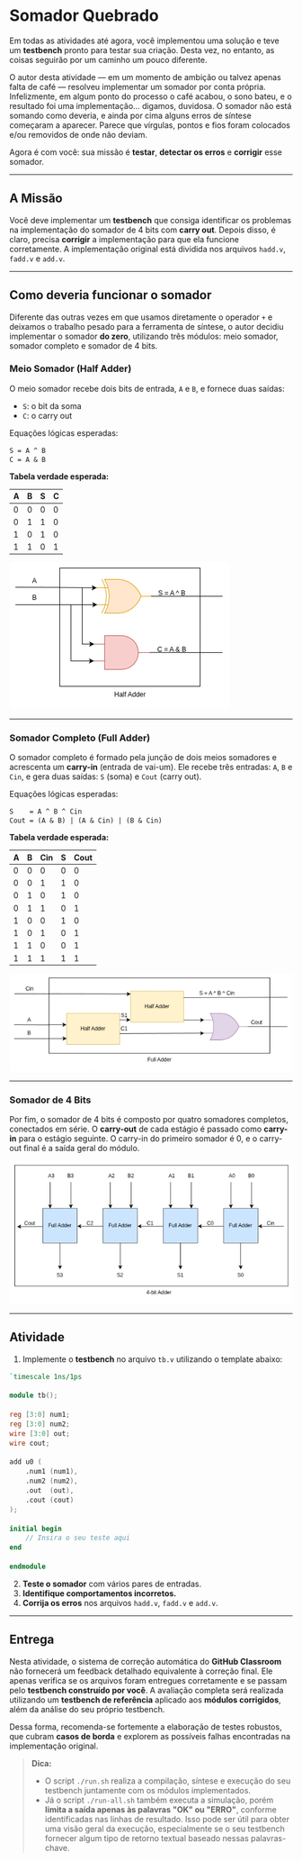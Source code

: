 # Somador Quebrado

Em todas as atividades até agora, você implementou uma solução e teve um **testbench** pronto para testar sua criação. Desta vez, no entanto, as coisas seguirão por um caminho um pouco diferente.

O autor desta atividade — em um momento de ambição ou talvez apenas falta de café — resolveu implementar um somador por conta própria. Infelizmente, em algum ponto do processo o café acabou, o sono bateu, e o resultado foi uma implementação... digamos, duvidosa. O somador não está somando como deveria, e ainda por cima alguns erros de síntese começaram a aparecer. Parece que vírgulas, pontos e fios foram colocados e/ou removidos de onde não deviam.

Agora é com você: sua missão é **testar**, **detectar os erros** e **corrigir** esse somador.

---

## A Missão

Você deve implementar um **testbench** que consiga identificar os problemas na implementação do somador de 4 bits com **carry out**. Depois disso, é claro, precisa **corrigir** a implementação para que ela funcione corretamente. A implementação original está dividida nos arquivos `hadd.v`, `fadd.v` e `add.v`.

---

## Como deveria funcionar o somador

Diferente das outras vezes em que usamos diretamente o operador `+` e deixamos o trabalho pesado para a ferramenta de síntese, o autor decidiu implementar o somador **do zero**, utilizando três módulos: meio somador, somador completo e somador de 4 bits.

### Meio Somador (Half Adder)

O meio somador recebe dois bits de entrada, `A` e `B`, e fornece duas saídas:

* `S`: o bit da soma
* `C`: o carry out

Equações lógicas esperadas:

```
S = A ^ B
C = A & B
```

**Tabela verdade esperada:**

| A | B | S | C |
| - | - | - | - |
| 0 | 0 | 0 | 0 |
| 0 | 1 | 1 | 0 |
| 1 | 0 | 1 | 0 |
| 1 | 1 | 0 | 1 |

![Meio somador](imgs/hadd.png)

---

### Somador Completo (Full Adder)

O somador completo é formado pela junção de dois meios somadores e acrescenta um **carry-in** (entrada de vai-um). Ele recebe três entradas: `A`, `B` e `Cin`, e gera duas saídas: `S` (soma) e `Cout` (carry out).

Equações lógicas esperadas:

```
S    = A ^ B ^ Cin
Cout = (A & B) | (A & Cin) | (B & Cin)
```

**Tabela verdade esperada:**

| A | B | Cin | S | Cout |
| - | - | --- | - | ---- |
| 0 | 0 | 0   | 0 | 0    |
| 0 | 0 | 1   | 1 | 0    |
| 0 | 1 | 0   | 1 | 0    |
| 0 | 1 | 1   | 0 | 1    |
| 1 | 0 | 0   | 1 | 0    |
| 1 | 0 | 1   | 0 | 1    |
| 1 | 1 | 0   | 0 | 1    |
| 1 | 1 | 1   | 1 | 1    |

![Somador Completo](imgs/fadd.png)

---

### Somador de 4 Bits

Por fim, o somador de 4 bits é composto por quatro somadores completos, conectados em série. O **carry-out** de cada estágio é passado como **carry-in** para o estágio seguinte. O carry-in do primeiro somador é 0, e o carry-out final é a saída geral do módulo.

![Somador](imgs/add.png)

---

## Atividade

1. Implemente o **testbench** no arquivo `tb.v` utilizando o template abaixo:

```verilog
`timescale 1ns/1ps

module tb();

reg [3:0] num1;
reg [3:0] num2;
wire [3:0] out;
wire cout;

add u0 (
    .num1 (num1),
    .num2 (num2),
    .out  (out),
    .cout (cout)
);

initial begin
    // Insira o seu teste aqui
end

endmodule
```

2. **Teste o somador** com vários pares de entradas.
3. **Identifique comportamentos incorretos.**
4. **Corrija os erros** nos arquivos `hadd.v`, `fadd.v` e `add.v`.

---

## Entrega

Nesta atividade, o sistema de correção automática do **GitHub Classroom** não fornecerá um feedback detalhado equivalente à correção final. Ele apenas verifica se os arquivos foram entregues corretamente e se passam pelo **testbench construído por você**. A avaliação completa será realizada utilizando um **testbench de referência** aplicado aos **módulos corrigidos**, além da análise do seu próprio testbench.

Dessa forma, recomenda-se fortemente a elaboração de testes robustos, que cubram **casos de borda** e explorem as possíveis falhas encontradas na implementação original.

> **Dica:**
>
> * O script `./run.sh` realiza a compilação, síntese e execução do seu testbench juntamente com os módulos implementados.
> * Já o script `./run-all.sh` também executa a simulação, porém **limita a saída apenas às palavras "OK" ou "ERRO"**, conforme identificadas nas linhas de resultado. Isso pode ser útil para obter uma visão geral da execução, especialmente se o seu testbench fornecer algum tipo de retorno textual baseado nessas palavras-chave.
